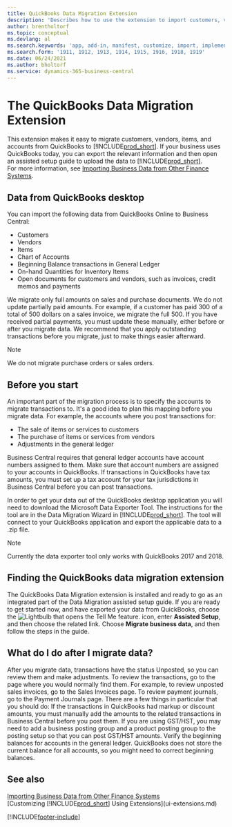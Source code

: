 ```yaml
---
title: QuickBooks Data Migration Extension
description: 'Describes how to use the extension to import customers, vendors, items, and accounts from QuickBooks Desktop to Business Central.'
author: brentholtorf
ms.topic: conceptual
ms.devlang: al
ms.search.keywords: 'app, add-in, manifest, customize, import, implement'
ms.search.form: '1911, 1912, 1913, 1914, 1915, 1916, 1918, 1919'
ms.date: 06/24/2021
ms.author: bholtorf
ms.service: dynamics-365-business-central
---
```


# The QuickBooks Data Migration Extension

This extension makes it easy to migrate customers, vendors, items, and accounts from QuickBooks to [!INCLUDE[prod_short](includes/prod_short.md)]. If your business uses QuickBooks today, you can export the relevant information and then open an assisted setup guide to upload the data to [!INCLUDE[prod_short](includes/prod_short.md)].  
For more information, see [Importing Business Data from Other Finance Systems](across-import-data-configuration-packages.md).

## Data from QuickBooks desktop

You can import the following data from QuickBooks Online to Business Central:

- Customers  
- Vendors  
- Items  
- Chart of Accounts  
- Beginning Balance transactions in General Ledger  
- On-hand Quantities for Inventory Items  
- Open documents for customers and vendors, such as invoices, credit memos and payments  

We migrate only full amounts on sales and purchase documents. We do not update partially paid amounts. For example, if a customer has paid 300 of a total of 500 dollars on a sales invoice, we migrate the full 500. If you have received partial payments, you must update these manually, either before or after you migrate data. We recommend that you apply outstanding transactions before you migrate, just to make things easier afterward.

> [!NOTE]
> We do not migrate purchase orders or sales orders.

## Before you start

An important part of the migration process is to specify the accounts to migrate transactions to. It's a good idea to plan this mapping before you migrate data. For example, the accounts where you post transactions for:

- The sale of items or services to customers  
- The purchase of items or services from vendors  
- Adjustments in the general ledger  

Business Central requires that general ledger accounts have account numbers assigned to them. Make sure that account numbers are assigned to your accounts in QuickBooks.
If transactions in QuickBooks have tax amounts, you must set up a tax account for your tax jurisdictions in Business Central before you can post transactions.

In order to get your data out of the QuickBooks desktop application you will need to download the Microsoft Data Exporter Tool.  The instructions for the tool are in the Data Migration Wizard in [!INCLUDE[prod_short](includes/prod_short.md)]. The tool will connect to your QuickBooks application and export the applicable data to a .zip file.  

> [!NOTE]
> Currently the data exporter tool only works with QuickBooks 2017 and 2018.

## Finding the QuickBooks data migration extension

The QuickBooks Data Migration extension is installed and ready to go as an integrated part of the Data Migration assisted setup guide. If you are ready to get started now, and have exported your data from QuickBooks, choose the ![Lightbulb that opens the Tell Me feature.](media/ui-search/search_small.png "Tell me what you want to do") icon, enter **Assisted Setup**, and then choose the related link. Choose **Migrate business data**, and then follow the steps in the guide.  

## What do I do after I migrate data?

After you migrate data, transactions have the status Unposted, so you can review them and make adjustments. To review the transactions, go to the page where you would normally find them. For example, to review unposted sales invoices, go to the Sales Invoices page. To review payment journals, go to the Payment Journals page.
There are a few things in particular that you should do: If the transactions in QuickBooks had markup or discount amounts, you must manually add the amounts to the related transactions in Business Central before you post them.
If you are using GST/HST, you may need to add a business posting group and a product posting group to the posting setup so that you can post GST/HST amounts.
Verify the beginning balances for accounts in the general ledger. QuickBooks does not store the current balance for all accounts, so you might need to correct beginning balances.

## See also 

[Importing Business Data from Other Finance Systems](across-import-data-configuration-packages.md)  
[Customizing [!INCLUDE[prod_short](includes/prod_short.md)] Using Extensions](ui-extensions.md)  

[!INCLUDE[footer-include](includes/footer-banner.md)]
